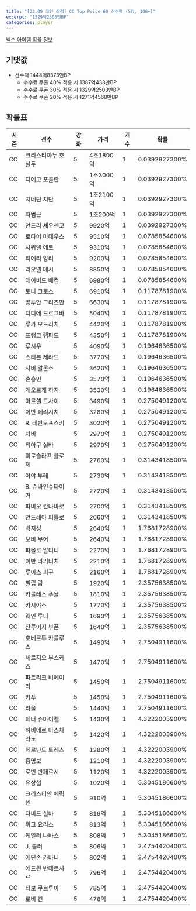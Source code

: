 ```yaml
---
title: "[23.09 코인 상점] CC Top Price 60 선수팩 (5강, 106+)"
excerpt: "1329억2503만BP"
categories: player
---
```

[넥슨 아이템 확률 정보](http://iteminfo.nexon.com/probability/fo4?sn=7383)

## 기댓값
- 선수팩 1444억8373만BP
  - 수수료 쿠폰 40% 적용 시 1387억438만BP
  - 수수료 쿠폰 30% 적용 시 1329억2503만BP
  - 수수료 쿠폰 20% 적용 시 1271억4568만BP


## 확률표

|시즌|선수|강화|가격|개수|확률|
|---|---|---|---|---|---|
|CC|크리스티아누 호날두|5|4조1800억|1|0.0392927300%|
|CC|디에고 포를란|5|1조3000억|1|0.0392927300%|
|CC|지네딘 지단|5|1조2100억|1|0.0392927300%|
|CC|차범근|5|1조200억|1|0.0392927300%|
|CC|안드리 셰우첸코|5|9920억|1|0.0392927300%|
|CC|로타어 마테우스|5|9510억|1|0.0785854600%|
|CC|사뮈엘 에토|5|9310억|1|0.0785854600%|
|CC|티에리 앙리|5|9200억|1|0.0785854600%|
|CC|리오넬 메시|5|8850억|1|0.0785854600%|
|CC|데이비드 베컴|5|6980억|1|0.0785854600%|
|CC|토니 크로스|5|6910억|1|0.1178781900%|
|CC|앙투안 그리즈만|5|6630억|1|0.1178781900%|
|CC|디디에 드로그바|5|5040억|1|0.1178781900%|
|CC|루카 모드리치|5|4420억|1|0.1178781900%|
|CC|프랭크 램파드|5|4350억|1|0.1178781900%|
|CC|루시우|5|4090억|1|0.1964636500%|
|CC|스티븐 제라드|5|3770억|1|0.1964636500%|
|CC|샤비 알론소|5|3620억|1|0.1964636500%|
|CC|손흥민|5|3570억|1|0.1964636500%|
|CC|게오르게 하지|5|3530억|1|0.1964636500%|
|CC|마르셀 드사이|5|3490억|1|0.2750491200%|
|CC|이반 페리시치|5|3280억|1|0.2750491200%|
|CC|R. 레반도프스키|5|3020억|1|0.2750491200%|
|CC|차비|5|2970억|1|0.2750491200%|
|CC|티아구 실바|5|2970억|1|0.2750491200%|
|CC|미로슬라프 클로제|5|2760억|1|0.3143418500%|
|CC|야야 투레|5|2730억|1|0.3143418500%|
|CC|B. 슈바인슈타이거|5|2720억|1|0.3143418500%|
|CC|파비오 칸나바로|5|2700억|1|0.3143418500%|
|CC|안드레아 피를로|5|2660억|1|0.3143418500%|
|CC|박지성|5|2640억|1|1.7681728900%|
|CC|보비 무어|5|2640억|1|1.7681728900%|
|CC|파올로 말디니|5|2270억|1|1.7681728900%|
|CC|이반 라키티치|5|2210억|1|1.7681728900%|
|CC|루이스 피구|5|2160억|1|1.7681728900%|
|CC|필립 람|5|1920억|1|2.3575638500%|
|CC|카를레스 푸욜|5|1810억|1|2.3575638500%|
|CC|카시야스|5|1770억|1|2.3575638500%|
|CC|웨인 루니|5|1690억|1|2.3575638500%|
|CC|잔루이지 부폰|5|1640억|1|2.3575638500%|
|CC|호베르투 카를루스|5|1490억|1|2.7504911600%|
|CC|세르지오 부스케츠|5|1470억|1|2.7504911600%|
|CC|파트리크 비에이라|5|1450억|1|2.7504911600%|
|CC|카푸|5|1450억|1|2.7504911600%|
|CC|라울|5|1440억|1|2.7504911600%|
|CC|페터 슈마이켈|5|1430억|1|4.3222003900%|
|CC|하비에르 마스체라노|5|1420억|1|4.3222003900%|
|CC|페르난도 토레스|5|1280억|1|4.3222003900%|
|CC|홍명보|5|1210억|1|4.3222003900%|
|CC|로빈 반페르시|5|1120억|1|4.3222003900%|
|CC|유상철|5|1020억|1|5.3045186600%|
|CC|크리스티안 에릭센|5|910억|1|5.3045186600%|
|CC|다비드 실바|5|819억|1|5.3045186600%|
|CC|위고 요리스|5|813억|1|5.3045186600%|
|CC|케일러 나바스|5|808억|1|5.3045186600%|
|CC|J. 콜러|5|806억|1|2.4754420400%|
|CC|에딘손 카바니|5|802억|1|2.4754420400%|
|CC|에드윈 반데르사르|5|796억|1|2.4754420400%|
|CC|티보 쿠르투아|5|785억|1|2.4754420400%|
|CC|로비 킨|5|478억|1|2.4754420400%|
